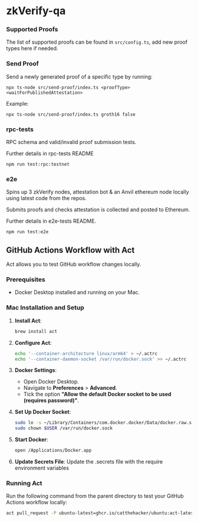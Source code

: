 # zkVerify-qa

### Supported Proofs

The list of supported proofs can be found in `src/config.ts`, add new proof types here if needed.

### Send Proof

Send a newly generated proof of a specific type by running:

```shell
npx ts-node src/send-proof/index.ts <proofType> <waitForPublishedAttestation>
```

Example:
```shell
npx ts-node src/send-proof/index.ts groth16 false
```

### rpc-tests

RPC schema and valid/invalid proof submission tests.

Further details in rpc-tests README

```shell
npm run test:rpc:testnet
```

### e2e

Spins up 3 zkVerify nodes, attestation bot & an Anvil ethereum node locally using latest code from the repos. 

Submits proofs and checks attestation is collected and posted to Ethereum.

Further details in e2e-tests README.


```shell
npm run test:e2e
```

## GitHub Actions Workflow with Act

Act allows you to test GitHub workflow changes locally.

### Prerequisites

- Docker Desktop installed and running on your Mac.

### Mac Installation and Setup

1. **Install Act**:
    ```sh
    brew install act
    ```

2. **Configure Act**:
    ```sh
    echo '--container-architecture linux/arm64' > ~/.actrc
    echo '--container-daemon-socket /var/run/docker.sock' >> ~/.actrc
    ```

3. **Docker Settings**:
    - Open Docker Desktop.
    - Navigate to **Preferences** > **Advanced**.
    - Tick the option **"Allow the default Docker socket to be used (requires password)"**.

4. **Set Up Docker Socket**:
    ```sh
    sudo ln -s ~/Library/Containers/com.docker.docker/Data/docker.raw.sock /var/run/docker.sock
    sudo chown $USER /var/run/docker.sock
    ```

5. **Start Docker**:
    ```sh
    open /Applications/Docker.app
    ```
6. **Update Secrets File**:
    Update the .secrets file with the require environment variables

### Running Act

Run the following command from the parent directory to test your GitHub Actions workflow locally:
```sh
act pull_request -P ubuntu-latest=ghcr.io/catthehacker/ubuntu:act-latest
```
